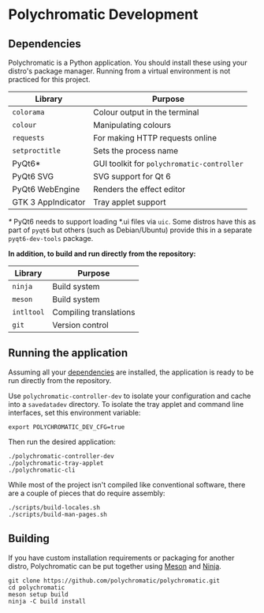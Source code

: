 # Polychromatic Development

## Dependencies

Polychromatic is a Python application. You should install these using your
distro's package manager. Running from a virtual environment is not
practiced for this project.

| Library           | Purpose                                                |
| ----------------- | ------------------------------------------------------ |
| `colorama`        | Colour output in the terminal
| `colour`          | Manipulating colours
| `requests`        | For making HTTP requests online
| `setproctitle`    | Sets the process name
| PyQt6*            | GUI toolkit for `polychromatic-controller`
| PyQt6 SVG         | SVG support for Qt 6
| PyQt6 WebEngine   | Renders the effect editor
| GTK 3 AppIndicator| Tray applet support

_*_ PyQt6 needs to support loading *.ui files via `uic`.
Some distros have this as part of `pyqt6` but others (such as Debian/Ubuntu)
provide this in a separate `pyqt6-dev-tools` package.

**In addition, to build and run directly from the repository:**

| Library           | Purpose                                                |
| ----------------- | ------------------------------------------------------ |
| `ninja`           | Build system
| `meson`           | Build system
| `intltool`        | Compiling translations
| `git`             | Version control


## Running the application

Assuming all your [dependencies](#dependencies) are installed,
the application is ready to be run directly from the repository.

Use `polychromatic-controller-dev` to isolate your configuration and cache
into a `savedatadev` directory. To isolate the tray applet and
command line interfaces, set this environment variable:

    export POLYCHROMATIC_DEV_CFG=true

Then run the desired application:

    ./polychromatic-controller-dev
    ./polychromatic-tray-applet
    ./polychromatic-cli

While most of the project isn't compiled like conventional software, there are
a couple of pieces that do require assembly:

    ./scripts/build-locales.sh
    ./scripts/build-man-pages.sh


## Building

If you have custom installation requirements or packaging for another distro,
Polychromatic can be put together using [Meson] and [Ninja].

```
git clone https://github.com/polychromatic/polychromatic.git
cd polychromatic
meson setup build
ninja -C build install
```

[Meson]: https://mesonbuild.com/
[Ninja]: https://ninja-build.org/
